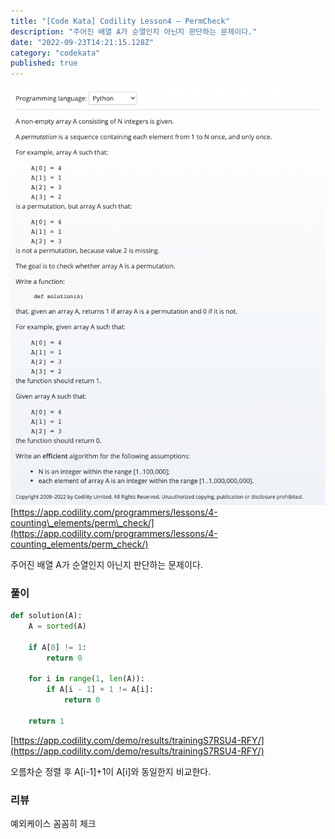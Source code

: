 ```yaml
---
title: "[Code Kata] Codility Lesson4 — PermCheck"
description: "주어진 배열 A가 순열인지 아닌지 판단하는 문제이다."
date: "2022-09-23T14:21:15.128Z"
category: "codekata"
published: true
---
```


![image](./asset-1.png)
[https://app.codility.com/programmers/lessons/4-counting\_elements/perm\_check/](https://app.codility.com/programmers/lessons/4-counting_elements/perm_check/)

주어진 배열 A가 순열인지 아닌지 판단하는 문제이다.

### 풀이

```python
def solution(A):
    A = sorted(A)
    
    if A[0] != 1:
        return 0

    for i in range(1, len(A)):
        if A[i - 1] + 1 != A[i]:
            return 0
    
    return 1
```
[https://app.codility.com/demo/results/trainingS7RSU4-RFY/](https://app.codility.com/demo/results/trainingS7RSU4-RFY/)

오름차순 정렬 후 A\[i-1\]+1이 A\[i\]와 동일한지 비교한다.

### 리뷰

예외케이스 꼼꼼히 체크
